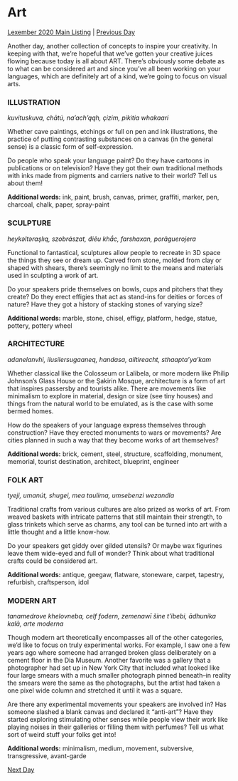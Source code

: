 # Art
[Lexember 2020 Main Listing](_prompts/r-conlangs/lexember/2020/toc_lex20.md) | [Previous Day](_prompts/r-conlangs/lexember/2020/prompts/w4/27.md)

Another day, another collection of concepts to inspire your creativity. In keeping with that, we’re hopeful that we’ve gotten your creative juices flowing because today is all about ART. There’s obviously some debate as to what can be considered art and since you’ve all been working on your languages, which are definitely art of a kind, we’re going to focus on visual arts.

### ILLUSTRATION

_kuvituskuva, chātú, naʼachʼąąh, çizim, pikitia whakaari_

Whether cave paintings, etchings or full on pen and ink illustrations, the practice of putting contrasting substances on a canvas (in the general sense) is a classic form of self-expression.

Do people who speak your language paint? Do they have cartoons in publications or on television? Have they got their own traditional methods with inks made from pigments and carriers native to their world? Tell us about them!

**Additional words:** ink, paint, brush, canvas, primer, graffiti, marker, pen, charcoal, chalk, paper, spray-paint

### SCULPTURE

_heykəltəraşlıq, szobrászat, điêu khắc, farshaxan, porãguerojera_

Functional to fantastical, sculptures allow people to recreate in 3D space the things they see or dream up. Carved from stone, molded from clay or shaped with shears, there’s seemingly no limit to the means and materials used in sculpting a work of art.

Do your speakers pride themselves on bowls, cups and pitchers that they create? Do they erect effigies that act as stand-ins for deities or forces of nature? Have they got a history of stacking stones of varying size?

**Additional words:** marble, stone, chisel, effigy, platform, hedge, statue, pottery, pottery wheel

### ARCHITECTURE

_adanelanvhi, ilusilersugaaneq, handasa, ailtireacht, sthaaptaʼyaʼkam_

Whether classical like the Colosseum or Lalibela, or more modern like Philip Johnson’s Glass House or the Şakirin Mosque, architecture is a form of art that inspires passersby and tourists alike. There are movements like minimalism to explore in material, design or size (see tiny houses) and things from the natural world to be emulated, as is the case with some bermed homes.

How do the speakers of your language express themselves through construction? Have they erected monuments to wars or movements? Are cities planned in such a way that they become works of art themselves?

**Additional words:** brick, cement, steel, structure, scaffolding, monument, memorial, tourist destination, architect, blueprint, engineer

### FOLK ART

_tyeji, umanút, shugei, mea taulima, umsebenzi wezandla_

Traditional crafts from various cultures are also prized as works of art. From weaved baskets with intricate patterns that still maintain their strength, to glass trinkets which serve as charms, any tool can be turned into art with a little thought and a little know-how.

Do your speakers get giddy over gilded utensils? Or maybe wax figurines leave them wide-eyed and full of wonder? Think about what traditional crafts could be considered art.

**Additional words:** antique, geegaw, flatware, stoneware, carpet, tapestry, refurbish, craftsperson, idol

### MODERN ART

_tanamedrove khelovneba, celf fodern, zemenawī šine t’ibebi, ādhunika kalā, arte moderna_

Though modern art theoretically encompasses all of the other categories, we’d like to focus on truly experimental works. For example, I saw one a few years ago where someone had arranged broken glass deliberately on a cement floor in the Dia Museum. Another favorite was a gallery that a photographer had set up in New York City that included what looked like four large smears with a much smaller photograph pinned beneath–in reality the smears were the same as the photographs, but the artist had taken a one pixel wide column and stretched it until it was a square.

Are there any experimental movements your speakers are involved in? Has someone slashed a blank canvas and declared it “anti-art”? Have they started exploring stimulating other senses while people view their work like playing noises in their galleries or filling them with perfumes? Tell us what sort of weird stuff your folks get into!

**Additional words:** minimalism, medium, movement, subversive, transgressive, avant-garde

[Next Day](_prompts/r-conlangs/lexember/2020/prompts/w5/29.md)
